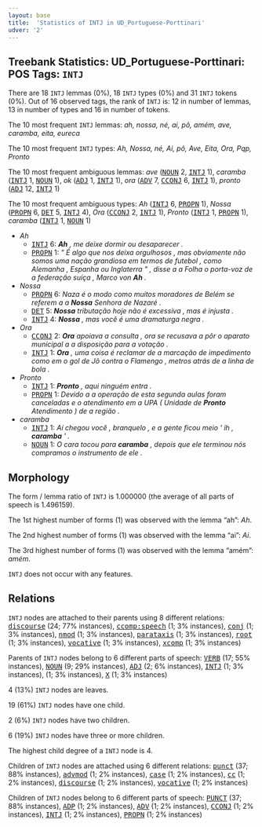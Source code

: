 ```yaml
---
layout: base
title:  'Statistics of INTJ in UD_Portuguese-Porttinari'
udver: '2'
---
```


## Treebank Statistics: UD_Portuguese-Porttinari: POS Tags: `INTJ`

There are 18 `INTJ` lemmas (0%), 18 `INTJ` types (0%) and 31 `INTJ` tokens (0%).
Out of 16 observed tags, the rank of `INTJ` is: 12 in number of lemmas, 13 in number of types and 16 in number of tokens.

The 10 most frequent `INTJ` lemmas: <em>ah, nossa, né, ai, pô, amém, ave, caramba, eita, eureca</em>

The 10 most frequent `INTJ` types:  <em>Ah, Nossa, né, Ai, pô, Ave, Eita, Ora, Pqp, Pronto</em>

The 10 most frequent ambiguous lemmas: <em>ave</em> (<tt><a href="pt_porttinari-pos-NOUN.html">NOUN</a></tt> 2, <tt><a href="pt_porttinari-pos-INTJ.html">INTJ</a></tt> 1), <em>caramba</em> (<tt><a href="pt_porttinari-pos-INTJ.html">INTJ</a></tt> 1, <tt><a href="pt_porttinari-pos-NOUN.html">NOUN</a></tt> 1), <em>ok</em> (<tt><a href="pt_porttinari-pos-ADJ.html">ADJ</a></tt> 1, <tt><a href="pt_porttinari-pos-INTJ.html">INTJ</a></tt> 1), <em>ora</em> (<tt><a href="pt_porttinari-pos-ADV.html">ADV</a></tt> 7, <tt><a href="pt_porttinari-pos-CCONJ.html">CCONJ</a></tt> 6, <tt><a href="pt_porttinari-pos-INTJ.html">INTJ</a></tt> 1), <em>pronto</em> (<tt><a href="pt_porttinari-pos-ADJ.html">ADJ</a></tt> 12, <tt><a href="pt_porttinari-pos-INTJ.html">INTJ</a></tt> 1)

The 10 most frequent ambiguous types:  <em>Ah</em> (<tt><a href="pt_porttinari-pos-INTJ.html">INTJ</a></tt> 6, <tt><a href="pt_porttinari-pos-PROPN.html">PROPN</a></tt> 1), <em>Nossa</em> (<tt><a href="pt_porttinari-pos-PROPN.html">PROPN</a></tt> 6, <tt><a href="pt_porttinari-pos-DET.html">DET</a></tt> 5, <tt><a href="pt_porttinari-pos-INTJ.html">INTJ</a></tt> 4), <em>Ora</em> (<tt><a href="pt_porttinari-pos-CCONJ.html">CCONJ</a></tt> 2, <tt><a href="pt_porttinari-pos-INTJ.html">INTJ</a></tt> 1), <em>Pronto</em> (<tt><a href="pt_porttinari-pos-INTJ.html">INTJ</a></tt> 1, <tt><a href="pt_porttinari-pos-PROPN.html">PROPN</a></tt> 1), <em>caramba</em> (<tt><a href="pt_porttinari-pos-INTJ.html">INTJ</a></tt> 1, <tt><a href="pt_porttinari-pos-NOUN.html">NOUN</a></tt> 1)


* <em>Ah</em>
  * <tt><a href="pt_porttinari-pos-INTJ.html">INTJ</a></tt> 6: <em><b>Ah</b> , me deixe dormir ou desaparecer .</em>
  * <tt><a href="pt_porttinari-pos-PROPN.html">PROPN</a></tt> 1: <em>" É algo que nos deixa orgulhosos , mas obviamente não somos uma nação grandiosa em termos de futebol , como Alemanha , Espanha ou Inglaterra " , disse a a Folha o porta-voz de a federação suíça , Marco von <b>Ah</b> .</em>
* <em>Nossa</em>
  * <tt><a href="pt_porttinari-pos-PROPN.html">PROPN</a></tt> 6: <em>Naza é o modo como muitos moradores de Belém se referem a a <b>Nossa</b> Senhora de Nazaré .</em>
  * <tt><a href="pt_porttinari-pos-DET.html">DET</a></tt> 5: <em><b>Nossa</b> tributação hoje não é excessiva , mas é injusta .</em>
  * <tt><a href="pt_porttinari-pos-INTJ.html">INTJ</a></tt> 4: <em><b>Nossa</b> , mas você é uma dramaturga negra .</em>
* <em>Ora</em>
  * <tt><a href="pt_porttinari-pos-CCONJ.html">CCONJ</a></tt> 2: <em><b>Ora</b> apoiava a consulta , ora se recusava a pôr o aparato municipal a a disposição para a votação .</em>
  * <tt><a href="pt_porttinari-pos-INTJ.html">INTJ</a></tt> 1: <em><b>Ora</b> , uma coisa é reclamar de a marcação de impedimento como em o gol de Jô contra o Flamengo , metros atrás de a linha de bola .</em>
* <em>Pronto</em>
  * <tt><a href="pt_porttinari-pos-INTJ.html">INTJ</a></tt> 1: <em><b>Pronto</b> , aqui ninguém entra .</em>
  * <tt><a href="pt_porttinari-pos-PROPN.html">PROPN</a></tt> 1: <em>Devido a a operação de esta segunda aulas foram canceladas e o atendimento em a UPA ( Unidade de <b>Pronto</b> Atendimento ) de a região .</em>
* <em>caramba</em>
  * <tt><a href="pt_porttinari-pos-INTJ.html">INTJ</a></tt> 1: <em>Aí chegou você , branquelo , e a gente ficou meio ' ih , <b>caramba</b> ' .</em>
  * <tt><a href="pt_porttinari-pos-NOUN.html">NOUN</a></tt> 1: <em>O cara tocou para <b>caramba</b> , depois que ele terminou nós compramos o instrumento de ele .</em>

## Morphology

The form / lemma ratio of `INTJ` is 1.000000 (the average of all parts of speech is 1.496159).

The 1st highest number of forms (1) was observed with the lemma “ah”: <em>Ah</em>.

The 2nd highest number of forms (1) was observed with the lemma “ai”: <em>Ai</em>.

The 3rd highest number of forms (1) was observed with the lemma “amém”: <em>amém</em>.

`INTJ` does not occur with any features.


## Relations

`INTJ` nodes are attached to their parents using 8 different relations: <tt><a href="pt_porttinari-dep-discourse.html">discourse</a></tt> (24; 77% instances), <tt><a href="pt_porttinari-dep-ccomp-speech.html">ccomp:speech</a></tt> (1; 3% instances), <tt><a href="pt_porttinari-dep-conj.html">conj</a></tt> (1; 3% instances), <tt><a href="pt_porttinari-dep-nmod.html">nmod</a></tt> (1; 3% instances), <tt><a href="pt_porttinari-dep-parataxis.html">parataxis</a></tt> (1; 3% instances), <tt><a href="pt_porttinari-dep-root.html">root</a></tt> (1; 3% instances), <tt><a href="pt_porttinari-dep-vocative.html">vocative</a></tt> (1; 3% instances), <tt><a href="pt_porttinari-dep-xcomp.html">xcomp</a></tt> (1; 3% instances)

Parents of `INTJ` nodes belong to 6 different parts of speech: <tt><a href="pt_porttinari-pos-VERB.html">VERB</a></tt> (17; 55% instances), <tt><a href="pt_porttinari-pos-NOUN.html">NOUN</a></tt> (9; 29% instances), <tt><a href="pt_porttinari-pos-ADJ.html">ADJ</a></tt> (2; 6% instances), <tt><a href="pt_porttinari-pos-INTJ.html">INTJ</a></tt> (1; 3% instances),  (1; 3% instances), <tt><a href="pt_porttinari-pos-X.html">X</a></tt> (1; 3% instances)

4 (13%) `INTJ` nodes are leaves.

19 (61%) `INTJ` nodes have one child.

2 (6%) `INTJ` nodes have two children.

6 (19%) `INTJ` nodes have three or more children.

The highest child degree of a `INTJ` node is 4.

Children of `INTJ` nodes are attached using 6 different relations: <tt><a href="pt_porttinari-dep-punct.html">punct</a></tt> (37; 88% instances), <tt><a href="pt_porttinari-dep-advmod.html">advmod</a></tt> (1; 2% instances), <tt><a href="pt_porttinari-dep-case.html">case</a></tt> (1; 2% instances), <tt><a href="pt_porttinari-dep-cc.html">cc</a></tt> (1; 2% instances), <tt><a href="pt_porttinari-dep-discourse.html">discourse</a></tt> (1; 2% instances), <tt><a href="pt_porttinari-dep-vocative.html">vocative</a></tt> (1; 2% instances)

Children of `INTJ` nodes belong to 6 different parts of speech: <tt><a href="pt_porttinari-pos-PUNCT.html">PUNCT</a></tt> (37; 88% instances), <tt><a href="pt_porttinari-pos-ADP.html">ADP</a></tt> (1; 2% instances), <tt><a href="pt_porttinari-pos-ADV.html">ADV</a></tt> (1; 2% instances), <tt><a href="pt_porttinari-pos-CCONJ.html">CCONJ</a></tt> (1; 2% instances), <tt><a href="pt_porttinari-pos-INTJ.html">INTJ</a></tt> (1; 2% instances), <tt><a href="pt_porttinari-pos-PROPN.html">PROPN</a></tt> (1; 2% instances)

